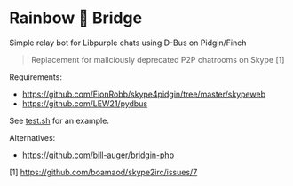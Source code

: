 # Rainbow 🌈 Bridge

Simple relay bot for Libpurple chats using D-Bus on Pidgin/Finch

> Replacement for maliciously deprecated P2P chatrooms on Skype [1]

Requirements:

* https://github.com/EionRobb/skype4pidgin/tree/master/skypeweb
* https://github.com/LEW21/pydbus

See [test.sh](test.sh) for an example.

Alternatives:

* https://github.com/bill-auger/bridgin-php

[1] https://github.com/boamaod/skype2irc/issues/7
